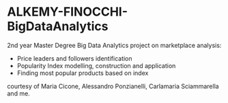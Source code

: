 # ALKEMY-FINOCCHI-BigDataAnalytics
2nd year Master Degree Big Data Analytics project on marketplace analysis:
- Price leaders and followers identification
- Popularity Index modelling, construction and application
- Finding most popular products based on index


courtesy of Maria Cicone, Alessandro Ponzianelli, Carlamaria Sciammarella and me.
